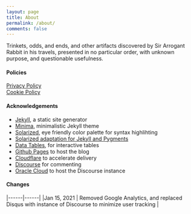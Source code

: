 ```yaml
---
layout: page
title: About
permalink: /about/
comments: false
---
```


Trinkets, odds[,](https://en.wikipedia.org/wiki/Serial_comma) and ends, and other artifacts discovered by Sir Arrogant Rabbit in his travels, presented in no particular order, with unknown purpose[,](https://en.wikipedia.org/wiki/Serial_comma) and questionable usefulness.

#### Policies

<a href="/privacy">Privacy Policy</a><br>
<a href="/cookies">Cookie Policy</a><br>


#### Acknowledgements

- [Jekyll](https://jekyllrb.com), a static site generator
- [Minima](https://github.com/jekyll/minima), minimalistic Jekyll theme
- [Solarized](http://ethanschoonover.com/solarized), eye friendly color palette for syntax highlihting
- [Solarized adaptation for Jekyll and Pygments](https://gist.github.com/nicolashery/5765395)
- [Data Tables](https://www.datatables.net), for interactive tables
- [Github Pages](https://pages.github.com) to host the blog
- [Cloudflare](https://www.cloudflare.com) to accelerate delivery
- [Discourse](https://www.discourse.org) for commenting
- [Oracle Cloud](https://www.oracle.com/cloud/free/) to host the Discourse instance

#### Changes

|------|------|
|Jan 15, 2021 | Removed Google Analytics, and replaced Disqus with instance of Discourse to minimize user tracking |


